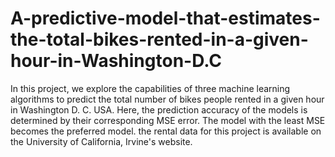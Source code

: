 # A-predictive-model-that-estimates-the-total-bikes-rented-in-a-given-hour-in-Washington-D.C
In this project, we explore the capabilities of three machine learning algorithms to predict the total number of bikes people rented in a given hour in Washington D. C. USA. Here, the prediction accuracy of the models is determined by their corresponding MSE error. The model with the least MSE becomes the preferred model. the rental data for this  project is available on the   University of California, Irvine's website.

